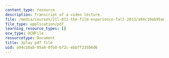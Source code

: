 ```yaml
---
content_type: resource
description: Transcript of a video lecture.
file: /media/courses/21l-011-the-film-experience-fall-2013/a94c10ab95a80fb8b72cebb7f235b6d6_oocw6x_kCQs.pdf
file_type: application/pdf
learning_resource_types: []
ocw_type: OCWFile
resourcetype: Document
title: 3play pdf file
uid: a94c10ab-95a8-0fb8-b72c-ebb7f235b6d6
---
```

